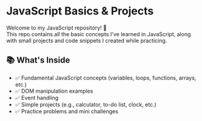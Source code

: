 # JavaScript Basics & Projects

Welcome to my JavaScript repository! 👋  
This repo contains all the basic concepts I've learned in JavaScript, along with small projects and code snippets I created while practicing.

## 📚 What's Inside

- ✅ Fundamental JavaScript concepts (variables, loops, functions, arrays, etc.)
- ✅ DOM manipulation examples
- ✅ Event handling
- ✅ Simple projects (e.g., calculator, to-do list, clock, etc.)
- ✅ Practice problems and mini challenges
